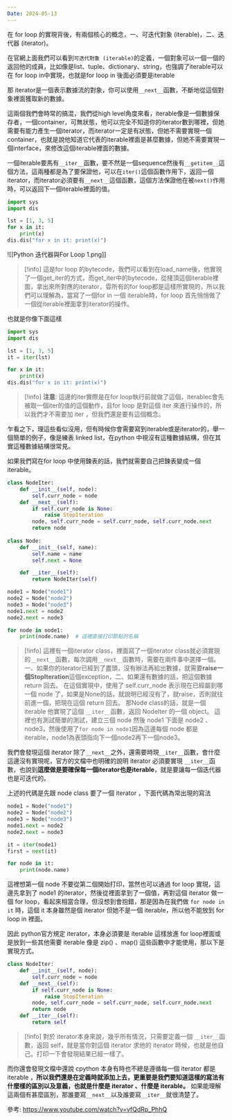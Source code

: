 ```yaml
---
Date: 2024-05-13
---
```

在 for loop 的實現背後，有兩個核心的概念，一、可迭代對象 (iterable)，二、迭代器 (iterator)。

在官網上面我們可以看到`可迭代對象 (iterable)`的定義，一個對象可以一個一個的返回他的成員，比如像是list、tuple、dictionary、string，也強調了iterable可以在 for loop in中實現，也就是for loop in 後面必須要是iterable

那 iterator是一個表示數據流的對象，你可以使用`__next__`函數，不斷地從這個對象裡面獲取新的數據。

這兩個我們會時常的搞混，我們從high level角度來看，iterable像是一個數據保存者，一個container，可無狀態，他可以完全不知道你的iterator數到哪裡，但她需要有能力產生一個iterator，而iterator一定是有狀態，但她不需要實現一個container，也就是說他知道它代表的iterable裡面是甚麼數據，但她不需要實現一個interface，來修改這個iterable裡面的數據。

一個iterable要馬有`__iter__`函數，要不然是一個sequence然後有`__getitem__`這個方法，這兩種都是為了要保證他，可以在`iter()`這個函數作用下，返回一個iterator，而iterator必須要有`__next__`這個函數，這個方法保證他在被`next()`作用時，可以返回下一個iterable裡面的值。
```python
import sys
import dis

lst = [1, 3, 5]
for x in it:
    print(x)
dis.dis("for x in it: print(x)")
```
![[Python 迭代器與For Loop 1.png]]
>[!info]
>這是for loop 的bytecode，我們可以看到在load_name後，他實現了一個get_iter的方式，而get_iter中的bytecode，從棧頂這個iterable裡面，拿出來所對應的iterator，雸所有的for loop都是這樣所實現的，所以我們可以理解為，當寫了一個for in 一個 iterable時，for loop 首先悄悄做了一個從iterable裡面拿到iterator的操作。

也就是你像下面這樣

```python
import sys
import dis

lst = [1, 3, 5]
it = iter(lst)

for x in it:
    print(x)
dis.dis("for x in it: print(x)")
```
>[!info]
>**注意**: 這邊的iter實際是在for loop執行前就做了這個，iterablec會先被取一個iter的值的這個動作，且for loop 是對這個 iter 來進行操作的，所以我們才不需要加 iter ，但我們還是要有這個概念。

乍看之下，理這些看似沒用，但有時候你會需要寫到iterable或是iterator的，舉一個簡單的例子，像是練表 linked list，在python 中視沒有這種數據結構，但在其實這種數據結構很常見。

如果我們寫在for loop 中使用鍊表的話，我們就需要自己把鍊表變成一個iterable。
```python
class NodeIter:
    def __init__(self, node):
        self.curr_node = node
    def __next__(self):
        if self.curr_node is None:
            raise StopIteration
        node, self.curr_node = self.curr_node, self.curr_node.next
        return node
        
class Node:
    def __init__(self, name):
        self.name = name
        self.next = None

    def __iter__(self):
        return NodeIter(self)

node1 = Node("node1")
node2 = Node("node2")
node3 = Node("node3")
node1.next = node2
node2.next = node3

for node in node1:
    print(node.name)  # 這裡直接打印節點的名稱
```
>[!info]
>這裡有一個iterator class，裡面寫了一個iterator class就必須實現的`__next__`函數，每次調用`__next__`函數時，需要在兩件事中選擇一個。一、如果你的iterator已經到了盡頭，沒有辦法再給出數據，就需要**raise一個StopIteration**這個exception，二、如果還有數據的話，把這個數據 return 回去。
>在這個實現中，使用了 self.curr_node 表示現在已經屬到哪一個 node 了，如果是None的話，就說明已經沒有了，就raise，否則就往前進一個，把現在這個 return 回去。
>那Node class的話，就是一個 iterable 他實現了這個 `__iter__`函數，返回 Nodelter 的一個 object。
>這裡也有測試簡單的測試，建立三個 node 然後 node1 下面是 node2 、node3，然後使用了`for node in node1`因為這邊每個 node 都是iterable，node1為表頭指向下一個node2再下一個node3。

我們會發現這個 iterator 除了`__next__`之外，還需要時現`__iter__`函數，會什麼這邊沒有實現呢，官方的文檔中也明確的說明 iterator 必須要實現 `__iter__`函數，也說到**這麼做是要確保每一個iterator也是iterable**，就是要讓每一個迭代器也是可迭代的。

上述的代碼是先跟 node class 要了一個 iterator ，下面代碼為常出現的寫法
```python
node1 = Node("node1")
node2 = Node("node2")
node3 = Node("node3")
node1.next = node2
node2.next = node3

it = iter(node1)
first = next(it)

for node in it:
    print(node.name)
```

這裡想第一個 node 不要從第二個開始打印，當然也可以通過 for loop 實現，這邊先拿到了 node1 的iterator，然後從裡面拿到了一個值，再對這個 iterator 做一個 for loop，看起來相當合理，但沒想到會抱錯，那是因為在我們做 `for node in it` 時，這個 it 本身雖然是個 iterator 但她不是一個 iterable，所以他不能放到 for loop in 裡面。

因此 python官方規定 iterator，本身必須要是 iterable 這樣放進 for loop裡面或是放到一些其他需要 iterable 像是 zip() 、map() 這些函數中才能使用，那以下是實現方式。

```python
class NodeIter:
    def __init__(self, node):
        self.curr_node = node
    def __next__(self):
        if self.curr_node is None:
            raise StopIteration
        node, self.curr_node = self.curr_node, self.curr_node.next
        return node
    def __iter__(self):
	    return self
```
> [!info]
> 對於 iterator本身來說，幾乎所有情況，只需要定義一個 `__iter__`函數，返回 self，就是當你對這個 iterator 求他的 iterator 時候，也就是他自己。打印一下會發現結果已經一樣了。

而你還會發現文檔中還說 cpython 本身有時也不總是遵循每一個 iterator 都是  iterable ，**所以我們還是在定義時就添加上去，更重要是我們要知道這樣的寫法有什麼樣的區別以及意義，也就是什麼是 iterator 、什麼是 iterable。** 如果能理解這兩個有甚麼區別，那誰要寫`__next__`以及誰要寫`__iter__`就很清楚了。

參考: https://www.youtube.com/watch?v=vfQdRp_PhhQ